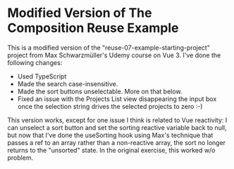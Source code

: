 # Modified Version of The Composition Reuse Example

This is a modified version of the "reuse-07-example-starting-project" project from Max Schwarzmüller's Udemy course on Vue 3.  I've done the following changes:

* Used TypeScript
* Made the search case-insensitive.
* Made the sort buttons unselectable. More on that below.
* Fixed an issue with the Projects List view disappearing the input box once the selection string drives the selected projects to zero :-)

This version works, except for one issue I think is related to Vue reactivity: I can unselect a sort button and set the sorting reactive variable back to null, but now that I've done the useSorting hook using Max's technique that passes a ref to an array rather than a non-reactive array, the sort no longer returns to the "unsorted" state. In the original exercise, this worked w/o problem.


 
